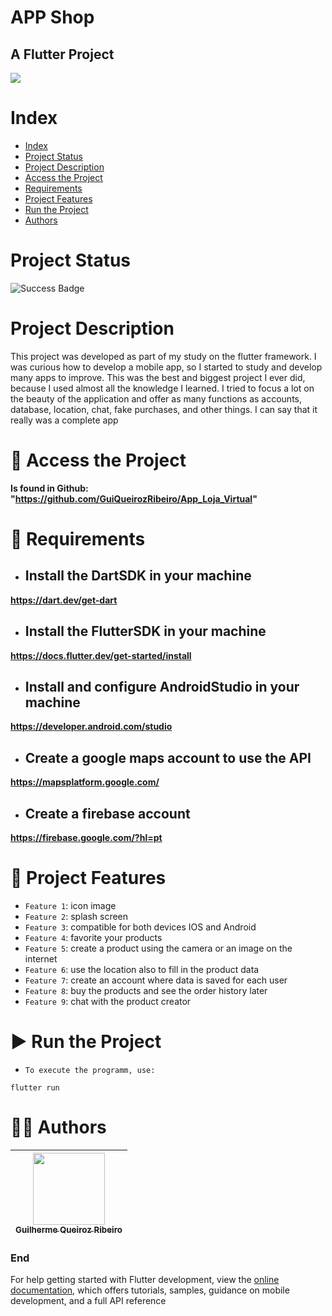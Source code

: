 APP Shop
==========
## A Flutter Project

![](https://icon-library.com/images/shopping-app-icon/shopping-app-icon-4.jpg)

# Index

* [Index](#index)
* [Project Status](#project-status)
* [Project Description](#project-description)
* [Access the Project](#-access-the-project)
* [Requirements](#-requirements)
* [Project Features](#-project-features)
* [Run the Project](#-run-the-project)
* [Authors](#-authors)

# Project Status

![Success Badge](https://img.shields.io/badge/State-Success-brightgreen?style=for-the-badge)

# Project Description

This project was developed as part of my study on the flutter framework. I was curious how to develop a mobile app, so I started to study and develop many apps to improve. This was the best and biggest project I ever did, because I used almost all the knowledge I learned. I tried to focus a lot on the beauty of the application and offer as many functions as accounts, database, location, chat, fake purchases, and other things. I can say that it really was a complete app

# 📁 Access the Project

**Is found in Github: "https://github.com/GuiQueirozRibeiro/App_Loja_Virtual"**

# 📝 Requirements

- ## Install the DartSDK in your machine

**https://dart.dev/get-dart**

- ## Install the FlutterSDK in your machine

**https://docs.flutter.dev/get-started/install**
 
- ## Install and configure AndroidStudio in your machine

**https://developer.android.com/studio**

- ## Create a google maps account to use the API

**https://mapsplatform.google.com/**

- ## Create a firebase account

**https://firebase.google.com/?hl=pt**

# 🔨 Project Features

- `Feature 1`: icon image
- `Feature 2`: splash screen
- `Feature 3`: compatible for both devices IOS and Android
- `Feature 4`: favorite your products
- `Feature 5`: create a product using the camera or an image on the internet
- `Feature 6`: use the location also to fill in the product data
- `Feature 7`: create an account where data is saved for each user
- `Feature 8`: buy the products and see the order history later
- `Feature 9`: chat with the product creator

# ▶ Run the Project

- `To execute the programm, use:`

```console
flutter run
```

# 👨‍💻 Authors

| [<img src="https://avatars.githubusercontent.com/u/70274921?s=400&u=c1688d6fcd13223bfe1093c6d16b3b6b646545fe&v=4" width=115><br><sub>Guilherme Queiroz Ribeiro</sub>](https://github.com/GuiQueirozRibeiro)
| :---: |

### End

For help getting started with Flutter development, view the
[online documentation](https://docs.flutter.dev/), which offers tutorials,
samples, guidance on mobile development, and a full API reference
